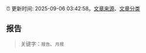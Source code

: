 :alarm_clock: 更新时间: 2025-09-06 03:42:58。[文章来源](/README.md)、[文章分类](/TAGS.md)

## 报告


> 关键字：`报告`、`月报`



